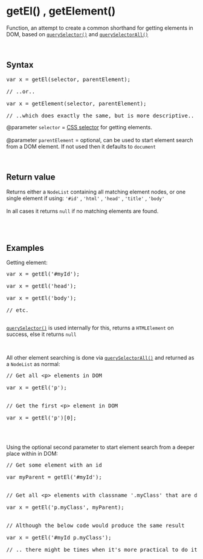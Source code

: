 # getEl() , getElement()
Function, an attempt to create a common shorthand for getting elements in DOM, based on <code><a href="https://developer.mozilla.org/en-US/docs/Web/API/Document/querySelector">querySelector()</a></code> and <code><a href="https://developer.mozilla.org/en-US/docs/Web/API/Document/querySelectorAll">querySelectorAll()</a></code>

<br />

## Syntax
<pre>
var x = getEl(selector, parentElement);

// ..or..

var x = getElement(selector, parentElement);

// ..which does exactly the same, but is more descriptive..
</pre>

@parameter <code>selector</code> = <a href="https://developer.mozilla.org/en-US/docs/Web/CSS/CSS_Selectors">CSS selector</a> for getting elements.
<br /><br />
@parameter <code>parentElement</code> = optional, can be used to start element search from a DOM element. If not used then it defaults to <code>document</code>

<br />

## Return value
Returns either a <code>NodeList</code> containing all matching element nodes, or one single element if using: <code>'#id'</code> , <code>'html'</code> , <code>'head'</code> , <code>'title'</code> , <code>'body'</code><br />
<br />
In all cases it returns <code>null</code> if no matching elements are found.<br /><br />

<br />

## Examples
Getting element:<br />
<pre>
var x = getEl('#myId');

var x = getEl('head');

var x = getEl('body');

// etc.

</pre>
<code><a href="https://developer.mozilla.org/en-US/docs/Web/API/Document/querySelector">querySelector()</a></code> is used internally for this, returns a <code>HTMLElement</code> on success, else it returns <code>null</code>

<br />

All other element searching is done via <code><a href="https://developer.mozilla.org/en-US/docs/Web/API/Document/querySelectorAll">querySelectorAll()</a></code> and returned as a <code>NodeList</code> as normal:<br />
<pre>
// Get all &lt;p&gt; elements in DOM

var x = getEl('p');


// Get the first &lt;p&gt; element in DOM

var x = getEl('p')[0];

</pre>

<br />

Using the optional second parameter to start element search from a deeper place within in DOM:<br />
<pre>
// Get some element with an id

var myParent = getEl('#myId');


// Get all &lt;p&gt; elements with classname '.myClass' that are descendants of the parent element whose id is 'myId'

var x = getEl('p.myClass', myParent);


// Although the below code would produce the same result

var x = getEl('#myId p.myClass');

// .. there might be times when it's more practical to do it the former way

</pre>







